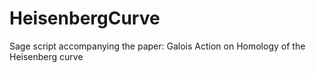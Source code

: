# HeisenbergCurve
Sage script accompanying the paper: Galois Action on Homology of the Heisenberg curve
